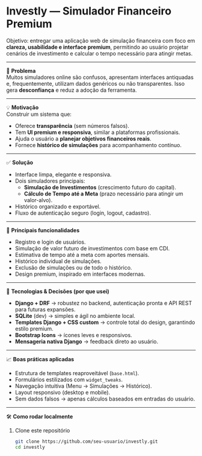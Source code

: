 # Investly — Simulador Financeiro Premium  
Objetivo: entregar uma aplicação web de simulação financeira com foco em **clareza, usabilidade e interface premium**, permitindo ao usuário projetar cenários de investimento e calcular o tempo necessário para atingir metas.

---

🧩 **Problema**  
Muitos simuladores online são confusos, apresentam interfaces antiquadas e, frequentemente, utilizam dados genéricos ou não transparentes. Isso gera **desconfiança** e reduz a adoção da ferramenta.

---

💡 **Motivação**  
Construir um sistema que:  
- Oferece **transparência** (sem números falsos).  
- Tem **UI premium e responsiva**, similar a plataformas profissionais.  
- Ajuda o usuário a **planejar objetivos financeiros reais**.  
- Fornece **histórico de simulações** para acompanhamento contínuo.  

---

✅ **Solução**  
- Interface limpa, elegante e responsiva.  
- Dois simuladores principais:  
  - **Simulação de Investimentos** (crescimento futuro do capital).  
  - **Cálculo de Tempo até a Meta** (prazo necessário para atingir um valor-alvo).  
- Histórico organizado e exportável.  
- Fluxo de autenticação seguro (login, logout, cadastro).  

---

🔎 **Principais funcionalidades**  
- Registro e login de usuários.  
- Simulação de valor futuro de investimentos com base em CDI.  
- Estimativa de tempo até a meta com aportes mensais.  
- Histórico individual de simulações.  
- Exclusão de simulações ou de todo o histórico.  
- Design premium, inspirado em interfaces modernas.  

---

🧱 **Tecnologias & Decisões (por que usei)**  
- **Django + DRF** → robustez no backend, autenticação pronta e API REST para futuras expansões.  
- **SQLite** (dev) → simples e ágil no ambiente local.  
- **Templates Django + CSS custom** → controle total do design, garantindo estilo premium.  
- **Bootstrap Icons** → ícones leves e responsivos.  
- **Mensageria nativa Django** → feedback direto ao usuário.  

---

📈 **Boas práticas aplicadas**  
- Estrutura de templates reaproveitável (`base.html`).  
- Formulários estilizados com `widget_tweaks`.  
- Navegação intuitiva (Menu → Simulações → Histórico).  
- Layout responsivo (desktop e mobile).  
- Sem dados falsos → apenas cálculos baseados em entradas do usuário.  

---

🛠️ **Como rodar localmente**  
1. Clone este repositório  
   ```bash
   git clone https://github.com/seu-usuario/investly.git
   cd investly
